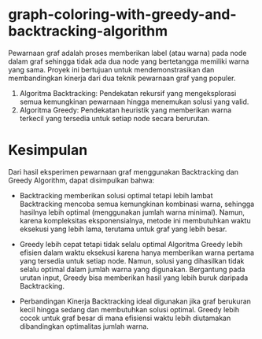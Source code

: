 # graph-coloring-with-greedy-and-backtracking-algorithm
Pewarnaan graf adalah proses memberikan label (atau warna) pada node dalam graf sehingga tidak ada dua node yang bertetangga memiliki warna yang sama. Proyek ini bertujuan untuk mendemonstrasikan dan membandingkan kinerja dari dua teknik pewarnaan graf yang populer.

1. Algoritma Backtracking: Pendekatan rekursif yang mengeksplorasi semua kemungkinan pewarnaan hingga menemukan solusi yang valid.
2. Algoritma Greedy: Pendekatan heuristik yang memberikan warna terkecil yang tersedia untuk setiap node secara berurutan.


# Kesimpulan
Dari hasil eksperimen pewarnaan graf menggunakan Backtracking dan Greedy Algorithm, dapat disimpulkan bahwa:

- Backtracking memberikan solusi optimal tetapi lebih lambat
  Backtracking mencoba semua kemungkinan kombinasi warna, sehingga hasilnya lebih optimal (menggunakan jumlah warna minimal).
  Namun, karena kompleksitas eksponensialnya, metode ini membutuhkan waktu eksekusi yang lebih lama, terutama untuk graf yang
  lebih besar.

- Greedy lebih cepat tetapi tidak selalu optimal
  Algoritma Greedy lebih efisien dalam waktu eksekusi karena hanya memberikan warna pertama yang tersedia untuk setiap node.
  Namun, solusi yang dihasilkan tidak selalu optimal dalam jumlah warna yang digunakan. Bergantung pada urutan input, Greedy
  bisa memberikan hasil yang lebih buruk daripada Backtracking.

- Perbandingan Kinerja
  Backtracking ideal digunakan jika graf berukuran kecil hingga sedang dan membutuhkan solusi optimal.
  Greedy lebih cocok untuk graf besar di mana efisiensi waktu lebih diutamakan dibandingkan optimalitas jumlah warna.

